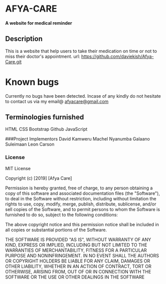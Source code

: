 
# AFYA-CARE
#### A website for medical reminder
## Description
This is a website that help users to take their medication on time or not to miss their doctor's appointment. url: https://github.com/daviekish/Afya-Care.git


# Known bugs
Currently no bugs have been detected. Incase of any kindly do not hesitate to contact us via my email@ afyacare@gmail.com

## Terminologies furnished
HTML
CSS
Bootstrap
Github
JavaScript

###Project Implementors
David Kamweru 
Machel Nyanumba
Galaano Suleimaan
Leon Carson
### License ###
MIT License

Copyright (c) [2019] [Afya Care]

Permission is hereby granted, free of charge, to any person obtaining a copy of this software and associated documentation files (the "Software"), to deal in the Software without restriction, including without limitation the rights to use, copy, modify, merge, publish, distribute, sublicense, and/or sell copies of the Software, and to permit persons to whom the Software is furnished to do so, subject to the following conditions:

The above copyright notice and this permission notice shall be included in all copies or substantial portions of the Software.

THE SOFTWARE IS PROVIDED "AS IS", WITHOUT WARRANTY OF ANY KIND, EXPRESS OR IMPLIED, INCLUDING BUT NOT LIMITED TO THE WARRANTIES OF MERCHANTABILITY, FITNESS FOR A PARTICULAR PURPOSE AND NONINFRINGEMENT. IN NO EVENT SHALL THE AUTHORS OR COPYRIGHT HOLDERS BE LIABLE FOR ANY CLAIM, DAMAGES OR OTHER LIABILITY, WHETHER IN AN ACTION OF CONTRACT, TORT OR OTHERWISE, ARISING FROM, OUT OF OR IN CONNECTION WITH THE SOFTWARE OR THE USE OR OTHER DEALINGS IN THE SOFTWARE
